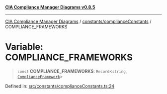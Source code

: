 [**CIA Compliance Manager Diagrams v0.8.5**](../../../README.md)

***

[CIA Compliance Manager Diagrams](../../../modules.md) / [constants/complianceConstants](../README.md) / COMPLIANCE\_FRAMEWORKS

# Variable: COMPLIANCE\_FRAMEWORKS

> `const` **COMPLIANCE\_FRAMEWORKS**: `Record`\<`string`, [`ComplianceFramework`](../interfaces/ComplianceFramework.md)\>

Defined in: [src/constants/complianceConstants.ts:24](https://github.com/Hack23/cia-compliance-manager/blob/3ae0301247f765ba03c8c0fe645db4718bb8af76/src/constants/complianceConstants.ts#L24)
